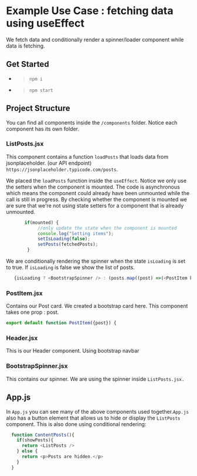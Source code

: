 # Example Use Case : fetching data using useEffect 
We fetch data and conditionally render a spinner/loader component while data is fetching. 


## Get Started
- > `npm i` 
- > `npm start `

## Project Structure
You can find all components inside the `/components` folder. Notice each component has its own folder. 

### ListPosts.jsx 
This component contains a function `loadPosts` that loads data from jsonplaceholder. (our API endpoint) `https://jsonplaceholder.typicode.com/posts`. 

We placed the `loadPosts` function inside the `useEffect`. Notice we only use the setters when the component is mounted. The code is asynchronous which means the component could already have been unmounted while the call is still in progress. By checking whether the component is mounted we are sure that we're not using state setters for a component that is already unmounted.

```javascript
       if(mounted) {
            //only update the state when the component is mounted
            console.log("Setting items"); 
            setIsLoading(false); 
            setPosts(fetchedPosts);
        }
```

We are conditionally rendering the spinner when the state `isLoading` is set to true. If `isLoading` is false we show the list of posts.

```javascript
   {isLoading ? <BootstrapSpinner /> : (posts.map((post) =>(<PostItem key={post.id} post={post} />)))}
```

### PostItem.jsx
Contains our Post card. We created a bootstrap card here. This component takes one prop : post. 
```javascript
export default function PostItem({post}) {
```

### Header.jsx 
This is our Header component. Using bootstrap navbar

### BootstrapSpinner.jsx
This contains our spinner. We are using the spinner inside `ListPosts.jsx.` 

## App.js
In `App.js` you can see many of the above components used together.`App.js` also has a button element that allows us to hide or display the `ListPosts` component. This is also done using conditional rendering: 
``` javascript
  function ContentPosts(){
    if(showPosts){
      return <ListPosts />
    } else {
      return <p>Posts are hidden.</p>
    }
  }
```